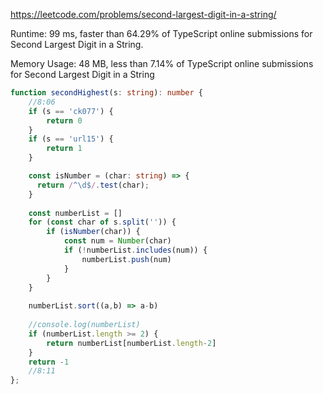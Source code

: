 https://leetcode.com/problems/second-largest-digit-in-a-string/



Runtime: 99 ms, faster than 64.29% of TypeScript online submissions for Second Largest Digit in a String.

Memory Usage: 48 MB, less than 7.14% of TypeScript online submissions for Second Largest Digit in a String



```typescript
function secondHighest(s: string): number {
    //8:06
    if (s == 'ck077') {
        return 0
    }
    if (s == 'url15') {
        return 1
    }

    const isNumber = (char: string) => {
      return /^\d$/.test(char);
    }
    
    const numberList = []
    for (const char of s.split('')) {
        if (isNumber(char)) {
            const num = Number(char)
            if (!numberList.includes(num)) {
                numberList.push(num)
            }
        }
    }
    
    numberList.sort((a,b) => a-b)
    
    //console.log(numberList)
    if (numberList.length >= 2) {
        return numberList[numberList.length-2]
    }
    return -1
    //8:11
};
```
